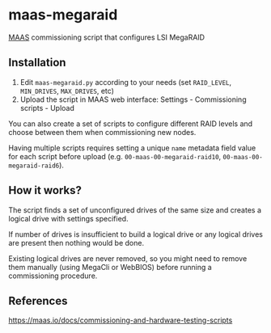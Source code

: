 maas-megaraid
=============
[MAAS](https://maas.io) commissioning script that configures LSI MegaRAID

Installation
------------
1. Edit `maas-megaraid.py` according to your needs (set `RAID_LEVEL`, `MIN_DRIVES`, `MAX_DRIVES`, etc)
2. Upload the script in MAAS web interface: Settings - Commissioning scripts - Upload

You can also create a set of scripts to configure different RAID levels and choose between them when
commissioning new nodes.

Having multiple scripts requires setting a unique `name` metadata field value for each script before upload
(e.g. `00-maas-00-megaraid-raid10`, `00-maas-00-megaraid-raid6`).

How it works?
-------------
The script finds a set of unconfigured drives of the same size and creates a logical drive
with settings specified.

If number of drives is insufficient to build a logical drive or any logical drives are present
then nothing would be done.

Existing logical drives are never removed, so you might need to remove them manually (using MegaCli or WebBIOS)
before running a commissioning procedure.

References
----------
https://maas.io/docs/commissioning-and-hardware-testing-scripts
